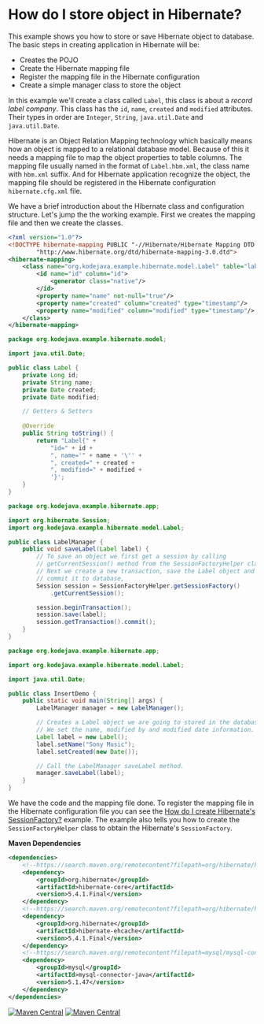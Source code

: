 # How do I store object in Hibernate?

This example shows you how to store or save Hibernate object to database. The basic steps in creating application in Hibernate will be:

* Creates the POJO
* Create the Hibernate mapping file
* Register the mapping file in the Hibernate configuration
* Create a simple manager class to store the object

In this example we'll create a class called `Label`, this class is about a _record label company_. This class has the `id`, `name`, `created` and `modified` attributes. Their types in order are `Integer`, `String`, `java.util.Date` and `java.util.Date`.

Hibernate is an Object Relation Mapping technology which basically means how an object is mapped to a relational database model. Because of this it needs a mapping file to map the object properties to table columns. The mapping file usually named in the format of `Label.hbm.xml`, the class name with `hbm.xml` suffix. And for Hibernate application recognize the object, the mapping file should be registered in the Hibernate configuration `hibernate.cfg.xml` file.

We have a brief introduction about the Hibernate class and configuration structure. Let's jump the the working example. First we creates the mapping file and then we create the classes.

```xml
<?xml version="1.0"?>
<!DOCTYPE hibernate-mapping PUBLIC "-//Hibernate/Hibernate Mapping DTD 3.0//EN"
        "http://www.hibernate.org/dtd/hibernate-mapping-3.0.dtd">
<hibernate-mapping>
    <class name="org.kodejava.example.hibernate.model.Label" table="labels">
        <id name="id" column="id">
            <generator class="native"/>
        </id>
        <property name="name" not-null="true"/>
        <property name="created" column="created" type="timestamp"/>
        <property name="modified" column="modified" type="timestamp"/>
    </class>
</hibernate-mapping>
```

```java
package org.kodejava.example.hibernate.model;

import java.util.Date;

public class Label {
    private Long id;
    private String name;
    private Date created;
    private Date modified;

    // Getters & Setters 
    
    @Override
    public String toString() {
        return "Label{" +
            "id=" + id +
            ", name='" + name + '\'' +
            ", created=" + created +
            ", modified=" + modified +
            '}';
    }
}
```

```java
package org.kodejava.example.hibernate.app;

import org.hibernate.Session;
import org.kodejava.example.hibernate.model.Label;

public class LabelManager {
    public void saveLabel(Label label) {
        // To save an object we first get a session by calling 
        // getCurrentSession() method from the SessionFactoryHelper class. 
        // Next we create a new transaction, save the Label object and 
        // commit it to database,
        Session session = SessionFactoryHelper.getSessionFactory()
            .getCurrentSession();

        session.beginTransaction();
        session.save(label);
        session.getTransaction().commit();
    }
}
```

```java
package org.kodejava.example.hibernate.app;

import org.kodejava.example.hibernate.model.Label;

import java.util.Date;

public class InsertDemo {
    public static void main(String[] args) {
        LabelManager manager = new LabelManager();

        // Creates a Label object we are going to stored in the database.
        // We set the name, modified by and modified date information.
        Label label = new Label();
        label.setName("Sony Music");
        label.setCreated(new Date());

        // Call the LabelManager saveLabel method.
        manager.saveLabel(label);
    }
}
```

We have the code and the mapping file done. To register the mapping file in the Hibernate configuration file you can see the [How do I create Hibernate's SessionFactory?](//kodejava.org/how-do-i-create-hibernates-sessionfactory/) example. The example also tells you how to create the `SessionFactoryHelper` class to obtain the Hibernate's `SessionFactory`.

**Maven Dependencies**

```xml
<dependencies>
    <!--https://search.maven.org/remotecontent?filepath=org/hibernate/hibernate-core/5.4.1.Final/hibernate-core-5.4.1.Final.jar-->
    <dependency>
        <groupId>org.hibernate</groupId>
        <artifactId>hibernate-core</artifactId>
        <version>5.4.1.Final</version>
    </dependency>
    <!--https://search.maven.org/remotecontent?filepath=org/hibernate/hibernate-ehcache/5.4.1.Final/hibernate-ehcache-5.4.1.Final.jar-->
    <dependency>
        <groupId>org.hibernate</groupId>
        <artifactId>hibernate-ehcache</artifactId>
        <version>5.4.1.Final</version>
    </dependency>
    <!--https://search.maven.org/remotecontent?filepath=mysql/mysql-connector-java/5.1.47/mysql-connector-java-5.1.47.jar-->
    <dependency>
        <groupId>mysql</groupId>
        <artifactId>mysql-connector-java</artifactId>
        <version>5.1.47</version>
    </dependency>
</dependencies>
```

[![Maven Central](https://img.shields.io/maven-central/v/org.hibernate/hibernate-core.svg?label=Maven%20Central)](https://search.maven.org/search?q=g:%22org.hibernate%22%20AND%20a:%22hibernate-core%22)
[![Maven Central](https://img.shields.io/maven-central/v/org.hibernate/hibernate-ehcache.svg?label=Maven%20Central)](https://search.maven.org/search?q=g:%22org.hibernate%22%20AND%20a:%22hibernate-ehcache%22)
